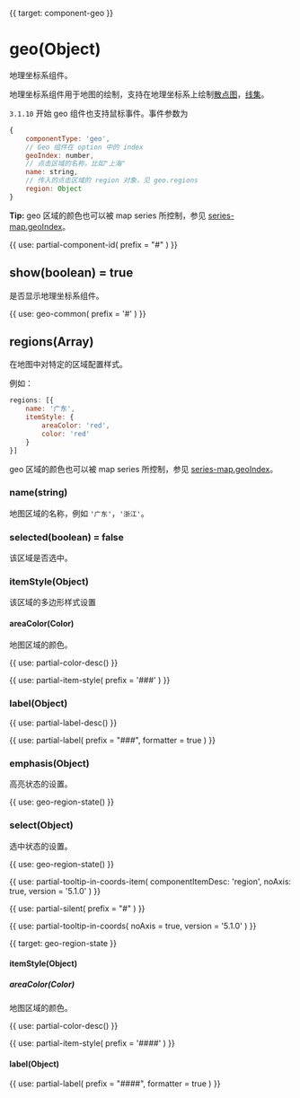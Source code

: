 
{{ target: component-geo }}

# geo(Object)

地理坐标系组件。

地理坐标系组件用于地图的绘制，支持在地理坐标系上绘制[散点图](~series-scatter)，[线集](~series-lines)。

`3.1.10` 开始 geo 组件也支持鼠标事件。事件参数为
```js
{
    componentType: 'geo',
    // Geo 组件在 option 中的 index
    geoIndex: number,
    // 点击区域的名称，比如"上海"
    name: string,
    // 传入的点击区域的 region 对象，见 geo.regions
    region: Object
}
```

**Tip:**
geo 区域的颜色也可以被 map series 所控制，参见 [series-map.geoIndex](~series-map.geoIndex)。

{{ use: partial-component-id(
    prefix = "#"
) }}

## show(boolean) = true

是否显示地理坐标系组件。

{{ use: geo-common(
    prefix = '#'
) }}

## regions(Array)

在地图中对特定的区域配置样式。

例如：
```js
regions: [{
    name: '广东',
    itemStyle: {
        areaColor: 'red',
        color: 'red'
    }
}]
```
geo 区域的颜色也可以被 map series 所控制，参见 [series-map.geoIndex](~series-map.geoIndex)。

### name(string)

地图区域的名称，例如 `'广东'`，`'浙江'`。

### selected(boolean) = false

该区域是否选中。

### itemStyle(Object)

该区域的多边形样式设置

#### areaColor(Color)

地图区域的颜色。

{{ use: partial-color-desc() }}

{{ use: partial-item-style(
    prefix = '###'
) }}

### label(Object)

{{ use: partial-label-desc() }}

{{ use: partial-label(
    prefix = "###",
    formatter = true
) }}

### emphasis(Object)

高亮状态的设置。

{{ use: geo-region-state() }}

### select(Object)

选中状态的设置。

{{ use: geo-region-state() }}

{{ use: partial-tooltip-in-coords-item(
    componentItemDesc: 'region',
    noAxis: true,
    version = '5.1.0'
) }}




{{ use: partial-silent(
    prefix = "#"
) }}

{{ use: partial-tooltip-in-coords(
    noAxis = true,
    version = '5.1.0'
) }}


{{ target: geo-region-state }}

#### itemStyle(Object)

##### areaColor(Color)

地图区域的颜色。

{{ use: partial-color-desc() }}

{{ use: partial-item-style(
    prefix = '####'
) }}

#### label(Object)

{{ use: partial-label(
    prefix = "####",
    formatter = true
) }}

